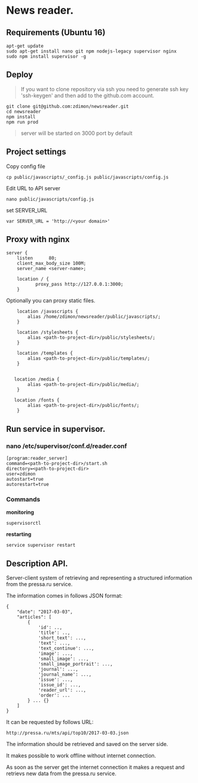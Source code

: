 # News reader.

## Requirements (Ubuntu 16)

    apt-get update
    sudo apt-get install nano git npm nodejs-legacy supervisor nginx
    sudo npm install supervisor -g

## Deploy

> If you want to clone repository via ssh you need to generate ssh key 'ssh-keygen' and then add to the github.com account.

    git clone git@github.com:zdimon/newsreader.git
    cd newsreader
    npm install
    npm run prod

> server will be started on 3000 port by default

## Project settings

Copy config file

    cp public/javascripts/_config.js public/javascripts/config.js

Edit URL to API server

    nano public/javascripts/config.js

set SERVER_URL

    var SERVER_URL = 'http://<your domain>'

## Proxy with nginx


    server {
        listen      80;
        client_max_body_size 100M;
        server_name <server-name>;

        location / {
               proxy_pass http://127.0.0.1:3000;
        }

Optionally you can proxy static files.


        location /javascripts {
            alias /home/zdimon/newsreader/public/javascripts/;
        }

        location /stylesheets {
            alias <path-to-project-dir>/public/stylesheets/;
        }

        location /templates {
            alias <path-to-project-dir>/public/templates/;
        }


       location /media {
            alias <path-to-project-dir>/public/media/;
        }

       location /fonts {
            alias <path-to-project-dir>/public/fonts/;
        }


## Run service in supervisor.

### nano /etc/supervisor/conf.d/reader.conf

    [program:reader_server]
    command=<path-to-project-dir>/start.sh
    directory=<path-to-project-dir>
    user=zdimon
    autostart=true
    autorestart=true


### Commands

**monitoring**

    supervisorctl

**restarting**

    service supervisor restart


## Description API.


Server-client system of retrieving and representing a structured information from the pressa.ru service.

The information comes in follows JSON format:



    {
        "date": "2017-03-03",
        "articles": [
            {
                'id': ..,
                'title': ..,
                'short_text': ...,
                'text': ...,
                'text_continue': ...,
                'image': ...,
                'small_image': ...,
                'small_image_portrait': ...,
                'journal': ...,
                'journal_name': ...,
                'issue': ...,
                'issue_id': ...,
                'reader_url': ...,
                'order': ...
            } ... {}
        ]
    }

It can be requested by follows URL:

    http://pressa.ru/mts/api/top10/2017-03-03.json

The information should be retrieved and saved on the server side.

It makes possible to work offline without internet connection.

As soon as the server get the internet connection it makes a request and retrievs new data from the pressa.ru service.
